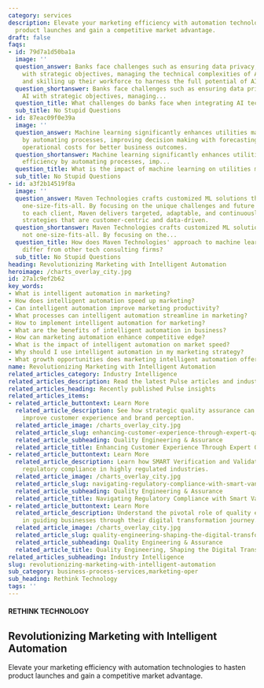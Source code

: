 ```yaml
---
category: services
description: Elevate your marketing efficiency with automation technologies to hasten
  product launches and gain a competitive market advantage.
draft: false
faqs:
- id: 79d7a1d50ba1a
  image: ''
  question_answer: Banks face challenges such as ensuring data privacy, aligning AI
    with strategic objectives, managing the technical complexities of AI integration,
    and skilling up their workforce to harness the full potential of AI innovations.
  question_shortanswer: Banks face challenges such as ensuring data privacy, aligning
    AI with strategic objectives, managing...
  question_title: What challenges do banks face when integrating AI technology?
  sub_title: No Stupid Questions
- id: 87eac09f0e39a
  image: ''
  question_answer: Machine learning significantly enhances utilities management efficiency
    by automating processes, improving decision making with forecasting, and reducing
    operational costs for better business outcomes.
  question_shortanswer: Machine learning significantly enhances utilities management
    efficiency by automating processes, imp...
  question_title: What is the impact of machine learning on utilities management efficiency?
  sub_title: No Stupid Questions
- id: a3f2b14519f8a
  image: ''
  question_answer: Maven Technologies crafts customized ML solutions that are not
    one-size-fits-all. By focusing on the unique challenges and future trends relevant
    to each client, Maven delivers targeted, adaptable, and continuously evolving
    strategies that are customer-centric and data-driven.
  question_shortanswer: Maven Technologies crafts customized ML solutions that are
    not one-size-fits-all. By focusing on the...
  question_title: How does Maven Technologies' approach to machine learning solutions
    differ from other tech consulting firms?
  sub_title: No Stupid Questions
heading: Revolutionizing Marketing with Intelligent Automation
heroimage: /charts_overlay_city.jpg
id: 27a1c9ef2b62
key_words:
- What is intelligent automation in marketing?
- How does intelligent automation speed up marketing?
- Can intelligent automation improve marketing productivity?
- What processes can intelligent automation streamline in marketing?
- How to implement intelligent automation for marketing?
- What are the benefits of intelligent automation in business?
- How can marketing automation enhance competitive edge?
- What is the impact of intelligent automation on market speed?
- Why should I use intelligent automation in my marketing strategy?
- What growth opportunities does marketing intelligent automation offer?
name: Revolutionizing Marketing with Intelligent Automation
related_articles_category: Industry Intelligence
related_articles_description: Read the latest Pulse articles and industry insights.
related_articles_heading: Recently published Pulse insights
related_articles_items:
- related_article_buttontext: Learn More
  related_article_description: See how strategic quality assurance can significantly
    improve customer experience and brand perception.
  related_article_image: /charts_overlay_city.jpg
  related_article_slug: enhancing-customer-experience-through-expert-qa
  related_article_subheading: Quality Engineering & Assurance
  related_article_title: Enhancing Customer Experience Through Expert QA
- related_article_buttontext: Learn More
  related_article_description: Learn how SMART Verification and Validation streamline
    regulatory compliance in highly regulated industries.
  related_article_image: /charts_overlay_city.jpg
  related_article_slug: navigating-regulatory-compliance-with-smart-vandv
  related_article_subheading: Quality Engineering & Assurance
  related_article_title: Navigating Regulatory Compliance with Smart VandV
- related_article_buttontext: Learn More
  related_article_description: Understand the pivotal role of quality engineering
    in guiding businesses through their digital transformation journey.
  related_article_image: /charts_overlay_city.jpg
  related_article_slug: quality-engineering-shaping-the-digital-transformation
  related_article_subheading: Quality Engineering & Assurance
  related_article_title: Quality Engineering, Shaping the Digital Transformation
related_articles_subheading: Industry Intelligence
slug: revolutionizing-marketing-with-intelligent-automation
sub_category: business-process-services,marketing-oper
sub_heading: Rethink Technology
tags: ''
---
```


#### RETHINK TECHNOLOGY
## Revolutionizing Marketing with Intelligent Automation
Elevate your marketing efficiency with automation technologies to hasten product launches and gain a competitive market advantage.